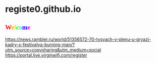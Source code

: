 # registe0.github.io
<span style="font-family: 'Kristen ITC'"> <span style="color:red">W</span><span style="color:orange">e</span><span style="color:gold">l</span><span style="color:lime">c</span><span style="color:turquoise">o</span><span style="color:blue">m</span><span style="color:fuchsia">e</span> 
--
https://news.rambler.ru/world/51356572-70-tysyach-v-plenu-u-gryazi-kadry-s-festivalya-burning-man/?utm_source=copysharing&utm_medium=social
https://portal.live.virginwifi.com/register 
